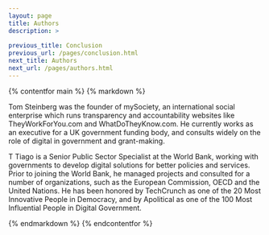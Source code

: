 ```yaml
---
layout: page
title: Authors
description: >
  
previous_title: Conclusion
previous_url: /pages/conclusion.html
next_title: Authors
next_url: /pages/authors.html
---
```


{% contentfor main %}
{% markdown %}

<div class="author-portrait" style="background-image:url('/images/authors/tom-steinberg.jpg');"></div>

Tom Steinberg was the founder of mySociety, an international social enterprise which runs transparency and accountability websites like TheyWorkForYou.com and WhatDoTheyKnow.com. He currently works as an executive for a UK government funding body, and consults widely on the role of digital in government and grant-making.

<div class="author-portrait" style="background-image:url('/images/authors/tiago-peixoto.jpg');"></div>

<p style="position:relative;">
<span class="content-body__initial-letter">T</span>
Tiago is a Senior Public Sector Specialist at the World Bank, working with governments to develop digital solutions for better policies and services.  Prior to joining the World Bank, he managed projects and consulted for a number of organizations, such as the European Commission, OECD and the United Nations. He has been honored by TechCrunch as one of the 20 Most Innovative People in Democracy, and by Apolitical as one of the 100 Most Influential People in Digital Government.
</p>

{% endmarkdown %}
{% endcontentfor %}